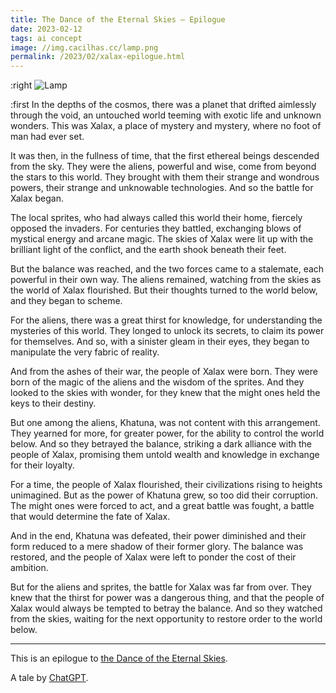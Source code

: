 ```yaml
---
title: The Dance of the Eternal Skies – Epilogue
date: 2023-02-12
tags: ai concept
image: //img.cacilhas.cc/lamp.png
permalink: /2023/02/xalax-epilogue.html
---
```

[image]: {{{image}}}
[ChatGPT]: https://chat.openai.com/chat/
[The Dance of the Eternal Skies]: /2023/02/xalax.html

:right ![Lamp][image]

:first In the depths of the cosmos, there was a planet that drifted aimlessly
through the void, an untouched world teeming with exotic life and unknown
wonders. This was Xalax, a place of mystery and mystery, where no foot of man
had ever set.

It was then, in the fullness of time, that the first ethereal beings descended
from the sky. They were the aliens, powerful and wise, come from beyond the
stars to this world. They brought with them their strange and wondrous powers,
their strange and unknowable technologies. And so the battle for Xalax began.

The local sprites, who had always called this world their home, fiercely opposed
the invaders. For centuries they battled, exchanging blows of mystical energy
and arcane magic. The skies of Xalax were lit up with the brilliant light of the
conflict, and the earth shook beneath their feet.

But the balance was reached, and the two forces came to a stalemate, each
powerful in their own way. The aliens remained, watching from the skies as the
world of Xalax flourished. But their thoughts turned to the world below, and
they began to scheme.

For the aliens, there was a great thirst for knowledge, for understanding the
mysteries of this world. They longed to unlock its secrets, to claim its power
for themselves. And so, with a sinister gleam in their eyes, they began to
manipulate the very fabric of reality.

And from the ashes of their war, the people of Xalax were born. They were born
of the magic of the aliens and the wisdom of the sprites. And they looked to the
skies with wonder, for they knew that the might ones held the keys to their
destiny.

But one among the aliens, Khatuna, was not content with this arrangement. They
yearned for more, for greater power, for the ability to control the world below.
And so they betrayed the balance, striking a dark alliance with the people of
Xalax, promising them untold wealth and knowledge in exchange for their loyalty.

For a time, the people of Xalax flourished, their civilizations rising to
heights unimagined. But as the power of Khatuna grew, so too did their
corruption. The might ones were forced to act, and a great battle was fought, a
battle that would determine the fate of Xalax.

And in the end, Khatuna was defeated, their power diminished and their form
reduced to a mere shadow of their former glory. The balance was restored, and
the people of Xalax were left to ponder the cost of their ambition.

But for the aliens and sprites, the battle for Xalax was far from over. They
knew that the thirst for power was a dangerous thing, and that the people of
Xalax would always be tempted to betray the balance. And so they watched from
the skies, waiting for the next opportunity to restore order to the world below.

-----

This is an epilogue to [the Dance of the Eternal Skies][].

A tale by [ChatGPT][].
